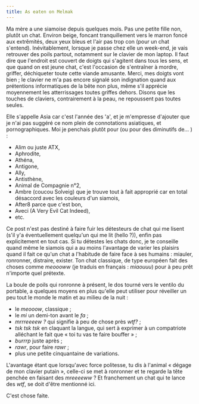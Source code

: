 ```yaml
---
title: As eaten on Melmak
---
```


Ma mère a une siamoise depuis quelques mois. Pas une petite fille non, plutôt
un chat. Environ beige, foncant tranquillement vers le marron foncé aux
extrêmités, deux yeux bleus et l'air pas trop con (pour un chat s'entend).
Inévitablement, lorsque je passe chez elle un week-end, je vais retrouver des
poils partout, notamment sur le clavier de mon laptop. Il faut dire que
l'endroit est couvert de doigts qui s'agitent dans tous les sens, et que quand
on est jeune chat, c'est l'occasion de s'entraîner à mordre, griffer,
déchiqueter toute cette viande amusante. Merci, mes doigts vont bien ; le
clavier ne m'a pas encore signalé son indignation quand aux prétentions
informatiques de la bête non plus, même s'il apprécie moyennement les
atterrissages toutes griffes dehors. Disons que les touches de claviers,
contrairement à la peau, ne repoussent pas toutes seules.

Elle s'appelle Asia car c'est l'année des 'a', et je m'empresse d'ajouter que
je n'ai pas suggéré ce nom plein de connotations asiatiques, et
pornographiques. Moi je penchais plutôt pour (ou pour des diminutifs de... ) :

  * Alim ou juste ATX,
  * Aphrodite,
  * Athéna,
  * Antigone,
  * Ally,
  * Antisthène,
  * Animal de Compagnie n°2,
  * Ambre (coucou Solveig) que je trouve tout à fait approprié car en total désaccord avec les couleurs d'un siamois,
  * After8 parce que c'est bon,
  * Aveci (A Very Evil Cat Indeed),
  * etc.

Ce post n'est pas destiné à faire fuir les détesteurs de chat qui me lisent
(s'il y'a éventuellement quelqu'un qui me lit (hello ?)), enfin pas
explicitement en tout cas. Si tu détestes les chats donc, je te conseille
quand même le siamois qui a au moins l'avantage de varier les plaisirs quand
il fait ce qu'un chat a l'habitude de faire face à ses humains : miauler,
ronronner, distraire, exister. Ton chat classique, de type européen fait des
choses comme _meoooww_ (je traduis en français : _miaouuu_) pour à peu prêt
n'importe quel prétexte.

La boule de poils qui ronronne à présent, le dos tourné vers le ventilo du
portable, a quelques moyens en plus qu'elle peut utiliser pour réveiller un
peu tout le monde le matin et au milieu de la nuit :

  * le _meooow_, classique ;
  * le _mi_ un demi-ton avant le _fa_ ;
  * _mrrreeeew ?_ qui signifie à peu de chose près _wtf?_ ;
  * _tsk tsk tsk_ en claquant la langue, qui sert à exprimer à un compatriote alléchant le fait que « toi tu vas te faire bouffer » ;
  * _burrrp_ juste après ;
  * _rawr_, pour faire *rawr* ;
  * plus une petite cinquantaine de variations.

L'avantage étant que lorsqu'avec force politesse, tu dis à l'animal « dégage
de mon clavier putain », celle-ci se met à ronronner et te regarde la tête
penchée en faisant des _mreeeeww_ ? Et franchement un chat qui te lance des
_wtf_, se doit d'être mentionné ici.

C'est chose faite.


